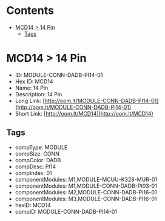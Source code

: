 



Contents
========

* [MCD14 > 14 Pin](#mcd14--14-pin)
	* [Tags](#tags)

# MCD14 > 14 Pin

- ID: MODULE-CONN-DADB-PI14-01
- Hex ID: MCD14
- Name: 14 Pin
- Description: 14 Pin
- Long Link: [http://oom.lt/MODULE-CONN-DADB-PI14-01](http://oom.lt/MODULE-CONN-DADB-PI14-01)
- Short Link: [http://oom.lt/MCD14](http://oom.lt/MCD14)

## Tags

- oompType: MODULE
- oompSize: CONN
- oompColor: DADB
- oompDesc: PI14
- oompIndex: 01
- componentModules: M1,MODULE-MCUU-K328-MUR-01
- componentModules: M1,MODULE-CONN-DADB-PI03-01
- componentModules: M2,MODULE-CONN-DADB-PI16-01
- componentModules: M3,MODULE-CONN-DADB-PI16-01
- hexID: MCD14
- oompID: MODULE-CONN-DADB-PI14-01
